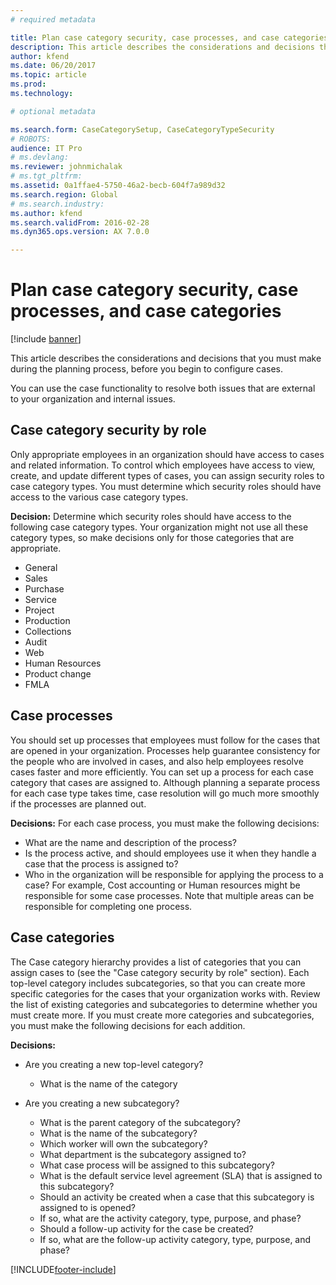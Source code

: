 ```yaml
---
# required metadata

title: Plan case category security, case processes, and case categories
description: This article describes the considerations and decisions that you must make during the planning process, before you begin to configure cases.
author: kfend
ms.date: 06/20/2017
ms.topic: article
ms.prod: 
ms.technology: 

# optional metadata

ms.search.form: CaseCategorySetup, CaseCategoryTypeSecurity
# ROBOTS: 
audience: IT Pro
# ms.devlang: 
ms.reviewer: johnmichalak
# ms.tgt_pltfrm: 
ms.assetid: 0a1ffae4-5750-46a2-becb-604f7a989d32
ms.search.region: Global
# ms.search.industry: 
ms.author: kfend
ms.search.validFrom: 2016-02-28
ms.dyn365.ops.version: AX 7.0.0

---
```


# Plan case category security, case processes, and case categories

[!include [banner](../../../finance/includes/banner.md)]

This article describes the considerations and decisions that you must make during the planning process, before you begin to configure cases.

You can use the case functionality to resolve both issues that are external to your organization and internal issues.

## Case category security by role

Only appropriate employees in an organization should have access to cases and related information. To control which employees have access to view, create, and update different types of cases, you can assign security roles to case category types. You must determine which security roles should have access to the various case category types.

**Decision:** Determine which security roles should have access to the following case category types. Your organization might not use all these category types, so make decisions only for those categories that are appropriate.

- General
- Sales
- Purchase
- Service
- Project
- Production
- Collections
- Audit
- Web
- Human Resources
- Product change
- FMLA

## Case processes

You should set up processes that employees must follow for the cases that are opened in your organization. Processes help guarantee consistency for the people who are involved in cases, and also help employees resolve cases faster and more efficiently. You can set up a process for each case category that cases are assigned to. Although planning a separate process for each case type takes time, case resolution will go much more smoothly if the processes are planned out.

**Decisions:** For each case process, you must make the following decisions:

- What are the name and description of the process?
- Is the process active, and should employees use it when they handle a case that the process is assigned to?
- Who in the organization will be responsible for applying the process to a case? For example, Cost accounting or Human resources might be responsible for some case processes. Note that multiple areas can be responsible for completing one process.

## Case categories

The Case category hierarchy provides a list of categories that you can assign cases to (see the "Case category security by role" section). Each top-level category includes subcategories, so that you can create more specific categories for the cases that your organization works with. Review the list of existing categories and subcategories to determine whether you must create more. If you must create more categories and subcategories, you must make the following decisions for each addition.

**Decisions:**

- Are you creating a new top-level category?

    - What is the name of the category

- Are you creating a new subcategory?

    - What is the parent category of the subcategory?
    - What is the name of the subcategory?
    - Which worker will own the subcategory?
    - What department is the subcategory assigned to?
    - What case process will be assigned to this subcategory?
    - What is the default service level agreement (SLA) that is assigned to this subcategory?
    - Should an activity be created when a case that this subcategory is assigned to is opened?
    - If so, what are the activity category, type, purpose, and phase?
    - Should a follow-up activity for the case be created?
    - If so, what are the follow-up activity category, type, purpose, and phase?


[!INCLUDE[footer-include](../../../includes/footer-banner.md)]